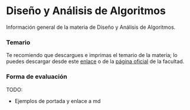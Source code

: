 # Diseño y Análisis de Algoritmos

Información general de la materia de Diseño y Análisis de Algoritmos.

### Temario

Te recomiendo que descargues e imprimas el temario de la materia; lo puedes descargar desde este [enlace](https://github.com/driverInside/dada/) o de la [página oficial](http://ingenieria.aragon.unam.mx/) de la facultad.

### Forma de evaluación

TODO:
- Ejemplos de portada y enlace a md
